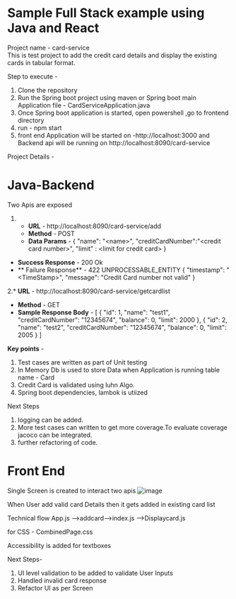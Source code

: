 # Sample Full Stack example using Java and React 
Project name - card-service<br>
This is test project to add the credit card details and display the existing cards in tabular format.

Step to execute -
1. Clone the repository
2. Run the Spring boot project using maven or Spring boot main Application file - CardServiceApplication.java
3. Once Spring boot application is started, open powershell ,go to frontend directory
4. run - npm start 
5. front end Application will be started on -http://localhost:3000 and Backend api will be running on http://localhost:8090/card-service

Project Details -

# Java-Backend<br>
Two Apis are exposed
1. * **URL**         - http://localhost:8090/card-service/add
   * **Method**      - POST
   * **Data Params** - {
    "name": "\<name>",
    "creditCardNumber":"\<credit card number>",
    "limit" : \<limit for credit card>
} 
* **Success Response** - 200 Ok
* ** Failure Response** - 422 UNPROCESSABLE_ENTITY
 {
    "timestamp": "\<TimeStamp>",
    "message": "Credit Card number not valid"
}

2.* **URL**         - http://localhost:8090/card-service/getcardlist
   * **Method**      - GET
   * **Sample Response Body** - [
    {
        "id": 1,
        "name": "test1",
        "creditCardNumber": "12345674",
        "balance": 0,
        "limit": 2000
    },
    {
        "id": 2,
        "name": "test2",
        "creditCardNumber": "12345674",
        "balance": 0,
        "limit": 2005
    }
]
 
 **Key points** -
 1. Test cases are written as part of Unit testing
 2. In Memory Db is used to store Data when Application is running table name - Card
 3. Credit Card is validated using luhn Algo.
 4. Spring boot dependencies, lambok is utiized
 
 Next Steps
 1. logging can be added.
 2. More test cases can written to get more coverage.To evaluate coverage jacoco can be integrated.
 3. further refactoring of code.
 
# Front End<br>
Single Screen is created to interact two apis
![image](https://user-images.githubusercontent.com/86582547/123580390-a87f8c00-d7d1-11eb-8867-6b268da185ed.png)

When User add valid card Details then it gets added in existing card list

Technical flow
App.js -->addcard-->index.js -->Displaycard.js

for CSS - CombinedPage.css 

Accessibility is added for textboxes

Next Steps-  
1. UI level validation to be added to validate User Inputs
2. Handled invalid card response
3. Refactor UI as per Screen


 
 


